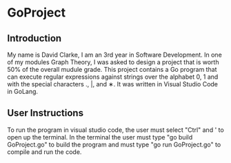 # GoProject

## Introduction

My name is David Clarke, I am an 3rd year in Software Development. In one of my modules Graph Theory, I was asked to design a project that is worth 50% of the overall mudule grade. This project contains a Go program that can execute regular expressions against strings over the alphabet 0, 1 and with the special characters ., |, and ∗. It was written in Visual Studio Code in GoLang. 

## User Instructions

To run the program in visual studio code, the user must select "Ctrl" and ' to open up the terminal. In the terminal the user must type "go build GoProject.go" to build the program and must type "go run GoProject.go" to compile and run the code.
